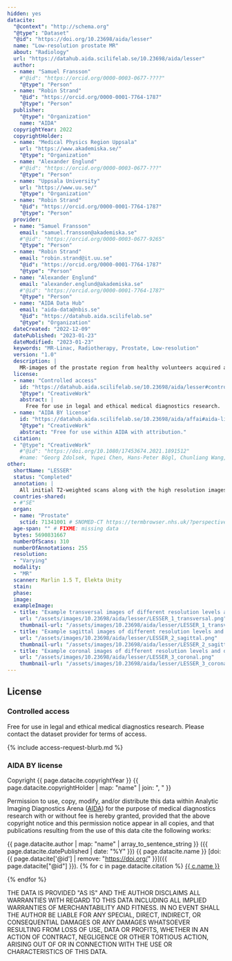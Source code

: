 ```yaml
---
hidden: yes
datacite:
  "@context": "http://schema.org"
  "@type": "Dataset"
  "@id": "https://doi.org/10.23698/aida/lesser"
  name: "Low-resolution prostate MR"
  about: "Radiology"
  url: "https://datahub.aida.scilifelab.se/10.23698/aida/lesser"
  author:
  - name: "Samuel Fransson"
    #"@id": "https://orcid.org/0000-0003-0677-????"
    "@type": "Person"
  - name: "Robin Strand"
    "@id": "https://orcid.org/0000-0001-7764-1787"
    "@type": "Person"
  publisher:
    "@type": "Organization"
    name: "AIDA"
  copyrightYear: 2022
  copyrightHolder:
  - name: "Medical Physics Region Uppsala"
    url: "https://www.akademiska.se/"
    "@type": "Organization"
  - name: "Alexander Englund"
    #"@id": "https://orcid.org/0000-0003-0677-???"
    "@type": "Person"
  - name: "Uppsala University"
    url: "https://www.uu.se/"
    "@type": "Organization"
  - name: "Robin Strand"
    "@id": "https://orcid.org/0000-0001-7764-1787"
    "@type": "Person"
  provider:
  - name: "Samuel Fransson"
    email: "samuel.fransson@akademiska.se"
    #"@id": "https://orcid.org/0000-0003-0677-9265"
    "@type": "Person"
  - name: "Robin Strand"
    email: "robin.strand@it.uu.se"
    "@id": "https://orcid.org/0000-0001-7764-1787"
    "@type": "Person"
  - name: "Alexander Englund"
    email: "alexander.englund@akademiska.se"
    #"@id": "https://orcid.org/0000-0001-7764-1787"
    "@type": "Person"
  - name: "AIDA Data Hub"
    email: "aida-data@nbis.se"
    "@id": "https://datahub.aida.scilifelab.se"
    "@type": "Organization"
  dateCreated: "2022-12-09"
  datePublished: "2023-01-23"
  dateModified: "2023-01-23"
  keywords: "MR-Linac, Radiotherapy, Prostate, Low-resolution"
  version: "1.0"
  description: |
    MR-images of the prostate region from healthy volunteers acquired at Elekta unity MR-Linac at Uppsala University Hospital. Data from each volunteer consist of an initial T2-weighted scan, followed by a number of groups of paired low and high resolution data approximately 5 minutes apart with a 3D balanced steady state free precession sequence. The initial T2-image and all high resolution images are segmented by a single observer including prostate, bladder and rectum.
  license:
  - name: "Controlled access"
    id: "https://datahub.aida.scilifelab.se/10.23698/aida/lesser#controlled-access"
    "@type": "CreativeWork"
    abstract: |
      Free for use in legal and ethical medical diagnostics research.
  - name: "AIDA BY license"
    id: "https://datahub.aida.scilifelab.se/10.23698/aida/affai#aida-license"
    "@type": "CreativeWork"
    abstract: "Free for use within AIDA with attribution."
  citation:
  - "@type": "CreativeWork"
    #"@id": "https://doi.org/10.1080/17453674.2021.1891512"
    #name: "Georg Zdolsek, Yupei Chen, Hans-Peter Bögl, Chunliang Wang, Mischa Woisetschläger & Jörg Schilcher (2021) Deep neural networks with promising diagnostic accuracy for the classification of atypical femoral fractures, Acta Orthopaedica, 92:4, 394-400, DOI: 10.1080/17453674.2021.1891512"
other:
  shortName: "LESSER"
  status: "Completed"
  annotation: |
    All initial T2-weighted scans along with the high resolution images in each paired low and high resolution group are segmented by a single observer in Monaco 5.40.01 and containing delineations of prostate (CTV), bladder and rectum.
  countries-shared:
  - #"SE"
  organ:
  - name: "Prostate"
    sctid: 71341001 # SNOMED-CT https://termbrowser.nhs.uk/?perspective=full&conceptId1=%s
  age-span: "" # FIXME: missing data
  bytes: 5690831667 
  numberOfScans: 310
  numberOfAnnotations: 255
  resolution:
  - "Varying"
  modality:
  - "MR"
  scanner: Marlin 1.5 T, Elekta Unity
  stain:
  phase:
  image:
  exampleImage:
  - title: "Example transversal images of different resolution levels and delineations."
    url: "/assets/images/10.23698/aida/lesser/LESSER_1_transversal.png"
    thumbnail-url: "/assets/images/10.23698/aida/lesser/LESSER_1_transversal-thumbnail.png"
  - title: "Example sagittal images of different resolution levels and delineations."
    url: "/assets/images/10.23698/aida/lesser/LESSER_2_sagittal.png"
    thumbnail-url: "/assets/images/10.23698/aida/lesser/LESSER_2_sagittal-thumbnail.png"
  - title: "Example coronal images of different resolution levels and delineations."
    url: "/assets/images/10.23698/aida/lesser/LESSER_3_coronal.png"
    thumbnail-url: "/assets/images/10.23698/aida/lesser/LESSER_3_coronal-thumbnail.png"
---
```

## License
### Controlled access
Free for use in legal and ethical medical diagnostics research.
Please contact the dataset provider for terms of access.

{% include access-request-blurb.md %}

### AIDA BY license
Copyright
{{ page.datacite.copyrightYear }}
{{ page.datacite.copyrightHolder | map: "name" |  join: ", " }}

Permission to use, copy, modify, and/or distribute this data within Analytic
Imaging Diagnostics Arena ([AIDA](https://medtech4health.se/aida)) for the purpose
of medical diagnostics research with or without fee is hereby granted, provided that
the above copyright notice and this permission notice appear in all copies, and that
publications resulting from the use of this data cite the following works:

{{ page.datacite.author | map: "name" | array_to_sentence_string }}
({{ page.datacite.datePublished | date: "%Y" }})
{{ page.datacite.name }}
[doi:{{ page.datacite['@id'] | remove: "https://doi.org/" }}]({{ page.datacite["@id"] }}).
{% for c in page.datacite.citation %}
  [{{ c.name }}]({{c["@id"]}})

{% endfor %}

THE DATA IS PROVIDED "AS IS" AND THE AUTHOR DISCLAIMS ALL WARRANTIES WITH REGARD
TO THIS DATA INCLUDING ALL IMPLIED WARRANTIES OF MERCHANTABILITY AND FITNESS. IN
NO EVENT SHALL THE AUTHOR BE LIABLE FOR ANY SPECIAL, DIRECT, INDIRECT, OR
CONSEQUENTIAL DAMAGES OR ANY DAMAGES WHATSOEVER RESULTING FROM LOSS OF USE, DATA
OR PROFITS, WHETHER IN AN ACTION OF CONTRACT, NEGLIGENCE OR OTHER TORTIOUS
ACTION, ARISING OUT OF OR IN CONNECTION WITH THE USE OR CHARACTERISTICS OF THIS
DATA.
